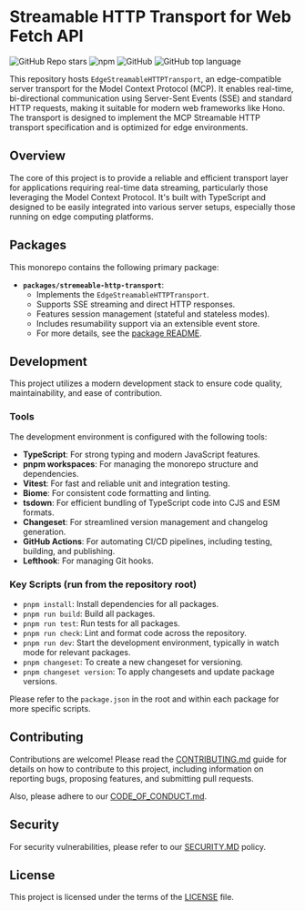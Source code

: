 # Streamable HTTP Transport for Web Fetch API

![GitHub Repo stars](https://img.shields.io/github/stars/enzane/stream-http-edge-transport?style=social)
![npm](https://img.shields.io/npm/v/stremeable-http-transport?style=plastic) <!-- Consider if this should be the version of the main package or removed if multiple packages -->
![GitHub](https://img.shields.io/github/license/enzane/stream-http-edge-transport?style=plastic)
![GitHub top language](https://img.shields.io/github/languages/top/enzane/stream-http-edge-transport?style=plastic)
<!-- Removed download stats as they are package-specific -->

This repository hosts `EdgeStreamableHTTPTransport`, an edge-compatible server transport for the Model Context Protocol (MCP). It enables real-time, bi-directional communication using Server-Sent Events (SSE) and standard HTTP requests, making it suitable for modern web frameworks like Hono. The transport is designed to implement the MCP Streamable HTTP transport specification and is optimized for edge environments.

## Overview

The core of this project is to provide a reliable and efficient transport layer for applications requiring real-time data streaming, particularly those leveraging the Model Context Protocol. It's built with TypeScript and designed to be easily integrated into various server setups, especially those running on edge computing platforms.

## Packages

This monorepo contains the following primary package:

- **`packages/stremeable-http-transport`**:
  - Implements the `EdgeStreamableHTTPTransport`.
  - Supports SSE streaming and direct HTTP responses.
  - Features session management (stateful and stateless modes).
  - Includes resumability support via an extensible event store.
  - For more details, see the [package README](./packages/stremeable-http-transport/README.md).

## Development

This project utilizes a modern development stack to ensure code quality, maintainability, and ease of contribution.

### Tools

The development environment is configured with the following tools:

- **TypeScript**: For strong typing and modern JavaScript features.
- **pnpm workspaces**: For managing the monorepo structure and dependencies.
- **Vitest**: For fast and reliable unit and integration testing.
- **Biome**: For consistent code formatting and linting.
- **tsdown**: For efficient bundling of TypeScript code into CJS and ESM formats.
- **Changeset**: For streamlined version management and changelog generation.
- **GitHub Actions**: For automating CI/CD pipelines, including testing, building, and publishing.
- **Lefthook**: For managing Git hooks.

### Key Scripts (run from the repository root)

- `pnpm install`: Install dependencies for all packages.
- `pnpm run build`: Build all packages.
- `pnpm run test`: Run tests for all packages.
- `pnpm run check`: Lint and format code across the repository.
- `pnpm run dev`: Start the development environment, typically in watch mode for relevant packages.
- `pnpm changeset`: To create a new changeset for versioning.
- `pnpm changeset version`: To apply changesets and update package versions.

Please refer to the `package.json` in the root and within each package for more specific scripts.

## Contributing

Contributions are welcome! Please read the [CONTRIBUTING.md](./CONTRIBUTING.md) guide for details on how to contribute to this project, including information on reporting bugs, proposing features, and submitting pull requests.

Also, please adhere to our [CODE_OF_CONDUCT.md](./CODE_OF_CONDUCT.md).

## Security

For security vulnerabilities, please refer to our [SECURITY.MD](./SECURITY.MD) policy.

## License

This project is licensed under the terms of the [LICENSE](./LICENSE) file.
